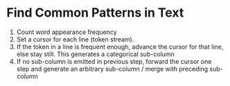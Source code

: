 # Find Common Patterns in Text

1. Count word appearance frequency
2. Set a cursor for each line (token stream).
3. If the token in a line is frequent enough, advance the cursor for that line, else stay still. This generates a categorical sub-column
4. If no sub-column is emitted in previous step, forward the cursor one step and generate an arbitrary sub-column / merge with preceding sub-column